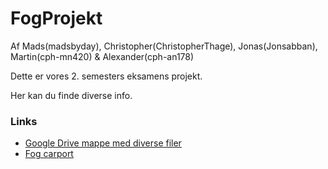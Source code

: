# FogProjekt

Af Mads(madsbyday), Christopher(ChristopherThage), Jonas(Jonsabban), Martin(cph-mn420) & Alexander(cph-an178)

Dette er vores 2. semesters eksamens projekt. 

Her kan du finde diverse info.

### Links
* [Google Drive mappe med diverse filer](https://drive.google.com/drive/folders/0B6_yQ-o1W9TiX1BabWV0Y0pIM3M?usp=sharing)
* [Fog carport](https://www.johannesfog.dk/?searchterm=carport) 
